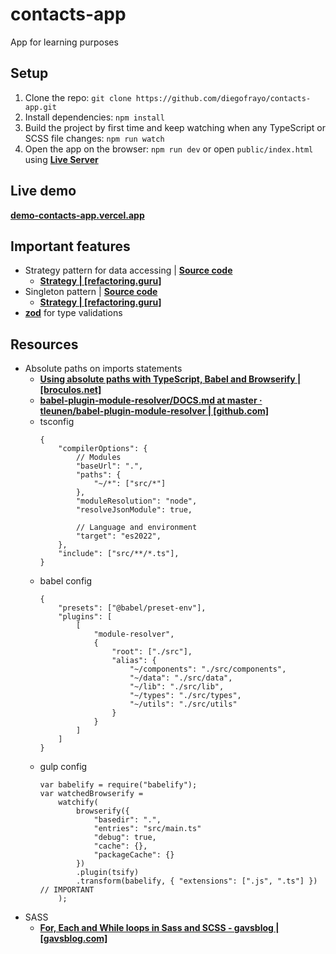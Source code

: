 # contacts-app

App for learning purposes

## Setup

1. Clone the repo: `git clone https://github.com/diegofrayo/contacts-app.git`
1. Install dependencies: `npm install`
1. Build the project by first time and keep watching when any TypeScript or SCSS file changes: `npm run watch`
1. Open the app on the browser: `npm run dev` or open `public/index.html` using **[Live Server](https://marketplace.visualstudio.com/items?itemName=ritwickdey.LiveServer)**

## Live demo

**[demo-contacts-app.vercel.app](https://demo-contacts-app.vercel.app)**

## Important features

- Strategy pattern for data accessing | **[Source code](https://github.com/diegofrayo/contacts-app/tree/main/src/data/contacts)**
	- **[Strategy | [refactoring.guru]](https://refactoring.guru/design-patterns/strategy)**
- Singleton pattern | **[Source code](https://github.com/diegofrayo/contacts-app/blob/main/src/lib/ryakt.ts)**
	- **[Strategy | [refactoring.guru]](https://refactoring.guru/design-patterns/strategy)**
- **[zod](https://github.com/colinhacks/zod)** for type validations

## Resources

- Absolute paths on imports statements
	- **[Using absolute paths with TypeScript, Babel and Browserify | [broculos.net]](https://broculos.net/2017/10/using-absolute-paths-with-typescript.html)**
	- **[babel-plugin-module-resolver/DOCS.md at master · tleunen/babel-plugin-module-resolver | [github.com]](https://github.com/tleunen/babel-plugin-module-resolver/blob/master/DOCS.md)**
	- tsconfig
		```
		{
			"compilerOptions": {
				// Modules
				"baseUrl": ".",
				"paths": {
					"~/*": ["src/*"]
				},
				"moduleResolution": "node",
				"resolveJsonModule": true,

				// Language and environment
				"target": "es2022",
			},
			"include": ["src/**/*.ts"],
		}
		```
	- babel config
		```
		{
			"presets": ["@babel/preset-env"],
			"plugins": [
				[
					"module-resolver",
					{
						"root": ["./src"],
						"alias": {
							"~/components": "./src/components",
							"~/data": "./src/data",
							"~/lib": "./src/lib",
							"~/types": "./src/types",
							"~/utils": "./src/utils"
						}
					}
				]
			]
		}
		```
	- gulp config
		```
		var babelify = require("babelify");
		var watchedBrowserify =
			watchify(
				browserify({
					"basedir": ".",
					"entries": "src/main.ts"
					"debug": true,
					"cache": {},
					"packageCache": {}
				})
				.plugin(tsify)
				.transform(babelify, { "extensions": [".js", ".ts"] }) // IMPORTANT
			);
		```
- SASS
	- **[For, Each and While loops in Sass and SCSS - gavsblog | [gavsblog.com]](https://gavsblog.com/blog/for-each-while-loops-sass-scss)**
